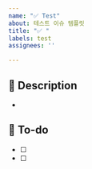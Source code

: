 ```yaml
---
name: "✅ Test"
about: 테스트 이슈 템플릿
title: "✅ "
labels: test
assignees: ''

---
```


## 📌 Description
- 

## 📝 To-do
- [ ] 
- [ ]
